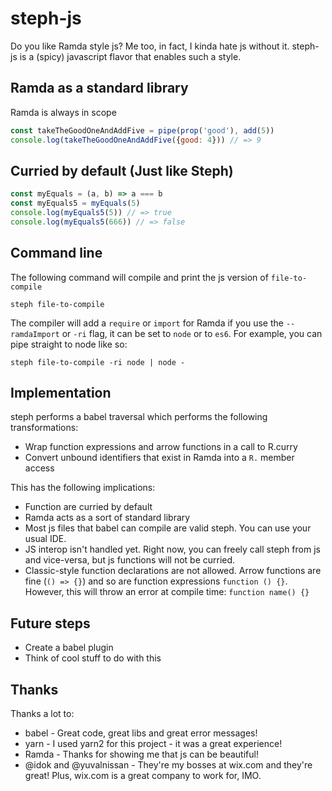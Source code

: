 # steph-js
Do you like Ramda style js?
Me too, in fact, I kinda hate js without it.
steph-js is a (spicy) javascript flavor that enables such a style.

## Ramda as a standard library
Ramda is always in scope
```javascript
const takeTheGoodOneAndAddFive = pipe(prop('good'), add(5))
console.log(takeTheGoodOneAndAddFive({good: 4})) // => 9
```

## Curried by default (Just like Steph)
```javascript
const myEquals = (a, b) => a === b
const myEquals5 = myEquals(5)
console.log(myEquals5(5)) // => true
console.log(myEquals5(666)) // => false
```

## Command line
The following command will compile and print the js version of `file-to-compile` 
```shell script
steph file-to-compile
```
The compiler will add a `require` or `import` for Ramda if you use the `--ramdaImport` or `-ri` flag,
it can be set to `node` or to `es6`.
For example, you can pipe straight to node like so:
```shell script
steph file-to-compile -ri node | node -
``` 

## Implementation
steph performs a babel traversal which performs the following transformations:
- Wrap function expressions and arrow functions in a call to R.curry
- Convert unbound identifiers that exist in Ramda into a `R.` member access

This has the following implications:
- Function are curried by default
- Ramda acts as a sort of standard library
- Most js files that babel can compile are valid steph. You can use your usual IDE.
- JS interop isn't handled yet. Right now, you can freely call steph from js and vice-versa, 
but js functions will not be curried.
- Classic-style function declarations are not allowed.
Arrow functions are fine (`() => {}`) and so are function expressions `function () {}`. However, this will throw an error at compile time: `function name() {}`

## Future steps
- Create a babel plugin
- Think of cool stuff to do with this

## Thanks
Thanks a lot to:
- babel - Great code, great libs and great error messages!
- yarn - I used yarn2 for this project - it was a great experience!
- Ramda - Thanks for showing me that js can be beautiful!
- @idok and @yuvalnissan - 
They're my bosses at wix.com and they're great! Plus, wix.com is a great company to work for, IMO.
